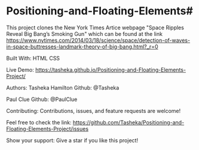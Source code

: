 # Positioning-and-Floating-Elements#

This project clones the New York Times Artice webpage "Space Ripples Reveal Big Bang’s Smoking Gun" which can be found at the link https://www.nytimes.com/2014/03/18/science/space/detection-of-waves-in-space-buttresses-landmark-theory-of-big-bang.html?_r=0


Built With:
HTML
CSS

Live Demo:
https://tasheka.github.io/Positioning-and-Floating-Elements-Project/

Authors:
Tasheka Hamilton
Github: @Tasheka

Paul Clue
Github: @PaulClue

Contributing:
Contributions, issues, and feature requests are welcome!

Feel free to check the link: https://github.com/Tasheka/Positioning-and-Floating-Elements-Project/issues

Show your support:
Give a star if you like this project!


